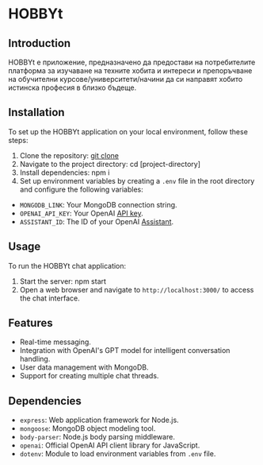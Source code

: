 # HOBBYt

## Introduction
HOBBYt е приложение, предназначено да предостави на потребителите платформа за изучаване на техните хобита и интереси и препоръчване на обучителни курсове/университети/начини да си направят хобито истинска професия в близко бъдеще. 

## Installation
To set up the HOBBYt application on your local environment, follow these steps:
1. Clone the repository:
[git clone](https://github.com/Misho12345/HackTuesXProj.git)
2. Navigate to the project directory: 
cd [project-directory]
3. Install dependencies:
npm i
4. Set up environment variables by creating a `.env` file in the root directory and configure the following variables:
- `MONGODB_LINK`: Your MongoDB connection string.
- `OPENAI_API_KEY`: Your OpenAI [API key](https://platform.openai.com/api-keys).
- `ASSISTANT_ID`: The ID of your OpenAI [Assistant](https://platform.openai.com/assistants).

## Usage
To run the HOBBYt chat application:

1. Start the server:
npm start
2. Open a web browser and navigate to `http://localhost:3000/` to access the chat interface.

## Features
- Real-time messaging.
- Integration with OpenAI's GPT model for intelligent conversation handling.
- User data management with MongoDB.
- Support for creating multiple chat threads.

## Dependencies
- `express`: Web application framework for Node.js.
- `mongoose`: MongoDB object modeling tool.
- `body-parser`: Node.js body parsing middleware.
- `openai`: Official OpenAI API client library for JavaScript.
- `dotenv`: Module to load environment variables from `.env` file.
